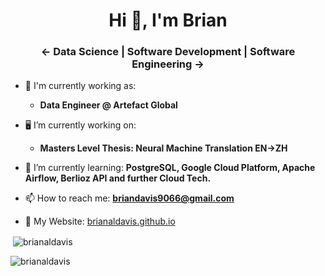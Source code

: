 <h1 align="center">Hi 👋, I'm Brian</h1>
<h3 align="center"> <- Data Science | Software Development | Software Engineering -></h3>

- :necktie: I'm currently working as:
  * **Data Engineer @ Artefact Global**

- :desktop_computer: I’m currently working on:  
  * **Masters Level Thesis: Neural Machine Translation EN->ZH**

- 🌱 I’m currently learning: **PostgreSQL, Google Cloud Platform, Apache Airflow, Berlioz API and further Cloud Tech.**

- 📫 How to reach me: **briandavis9066@gmail.com**

- 📄 My Website: [brianaldavis.github.io](http://brianaldavis.github.io)

<p>&nbsp;<img align="center" src="https://github-readme-stats.vercel.app/api?username=brianaldavis&show_icons=true&locale=en" alt="brianaldavis" /></p>

<p><img align="center" src="https://github-readme-streak-stats.herokuapp.com/?user=brianaldavis&" alt="brianaldavis" /></p>

